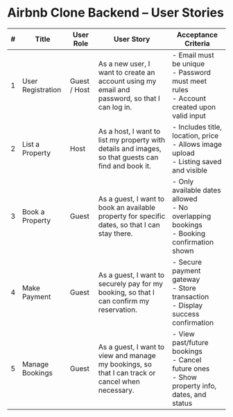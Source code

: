 # Airbnb Clone Backend – User Stories

| # | Title                | User Role | User Story                                                                                       | Acceptance Criteria                                                                                      |
|---|----------------------|-----------|--------------------------------------------------------------------------------------------------|----------------------------------------------------------------------------------------------------------|
| 1 | User Registration     | Guest / Host | As a new user, I want to create an account using my email and password, so that I can log in.     | - Email must be unique<br>- Password must meet rules<br>- Account created upon valid input              |
| 2 | List a Property       | Host       | As a host, I want to list my property with details and images, so that guests can find and book it. | - Includes title, location, price<br>- Allows image upload<br>- Listing saved and visible               |
| 3 | Book a Property       | Guest      | As a guest, I want to book an available property for specific dates, so that I can stay there.    | - Only available dates allowed<br>- No overlapping bookings<br>- Booking confirmation shown              |
| 4 | Make Payment          | Guest      | As a guest, I want to securely pay for my booking, so that I can confirm my reservation.          | - Secure payment gateway<br>- Store transaction<br>- Display success confirmation                       |
| 5 | Manage Bookings       | Guest      | As a guest, I want to view and manage my bookings, so that I can track or cancel when necessary.  | - View past/future bookings<br>- Cancel future ones<br>- Show property info, dates, and status          |
